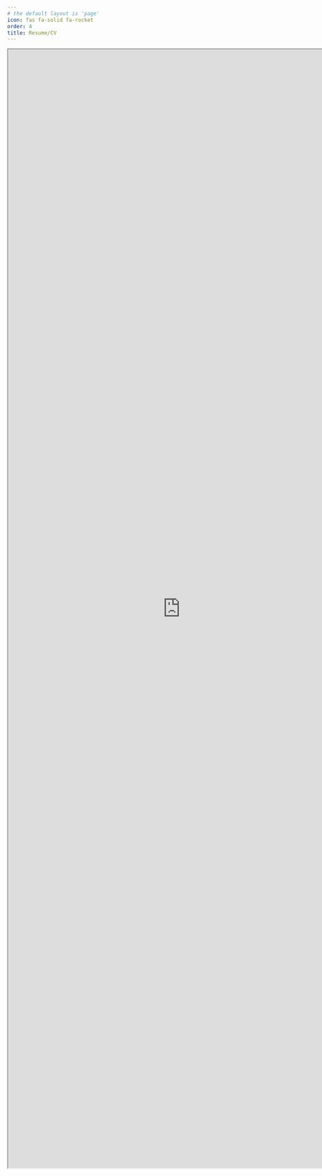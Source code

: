 ```yaml
---
# the default layout is 'page'
icon: fas fa-solid fa-rocket
order: 4
title: Resume/CV
---
```


<iframe src="https://kilnake.pages.dev" width="800" height="2600"></iframe>